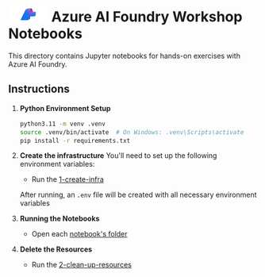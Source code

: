 # <img src="./utils/media/ai_foundry.png" alt="Azure Foundry" style="width:80px;height:30px;"/> Azure AI Foundry Workshop Notebooks

This directory contains Jupyter notebooks for hands-on exercises with Azure AI Foundry.

## Instructions

1. **Python Environment Setup**
   ```bash
   python3.11 -m venv .venv
   source .venv/bin/activate  # On Windows: .venv\Scripts\activate
   pip install -r requirements.txt
   ```

2. **Create the infrastructure**
   You'll need to set up the following environment variables:

   - Run the [1-create-infra](./1-infra/1-create-infra.ipynb)
   
   After running, an `.env` file will be created with all necessary environment variables

3. **Running the Notebooks**
   - Open each [notebook's folder](./2-notebooks/)

4. **Delete the Resources**
   - Run the [2-clean-up-resources](./1-infra/2-clean-up-resources.ipynb)

